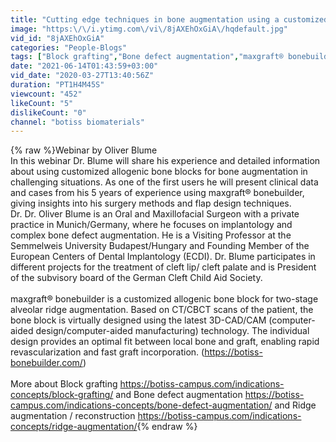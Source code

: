 ```yaml
---
title: "Cutting edge techniques in bone augmentation using a customized allogenic block"
image: "https:\/\/i.ytimg.com\/vi\/8jAXEhOxGiA\/hqdefault.jpg"
vid_id: "8jAXEhOxGiA"
categories: "People-Blogs"
tags: ["Block grafting","Bone defect augmentation","maxgraft® bonebuilder"]
date: "2021-06-14T01:43:59+03:00"
vid_date: "2020-03-27T13:40:56Z"
duration: "PT1H4M45S"
viewcount: "452"
likeCount: "5"
dislikeCount: "0"
channel: "botiss biomaterials"
---
```

{% raw %}Webinar by Oliver Blume<br />In this webinar Dr. Blume will share his experience and detailed information about using customized allogenic bone blocks for bone augmentation in challenging situations. As one of the first users he will present clinical data and cases from his 5 years of experience using maxgraft® bonebuilder, giving insights into his surgery methods and flap design techniques.<br />Dr. Dr. Oliver Blume is an Oral and Maxillofacial Surgeon with a private practice in Munich/Germany, where he focuses on implantology and complex bone defect augmentation.  He is a Visiting Professor at the Semmelweis University Budapest/Hungary and Founding Member of the European Centers of Dental Implantology (ECDI). Dr. Blume participates in different projects for the treatment of cleft lip/ cleft palate and is President of the subvisory board of the German Cleft Child Aid Society. <br /><br />maxgraft® bonebuilder is a customized allogenic bone block for two-stage alveolar ridge augmentation. Based on CT/CBCT scans of the patient, the bone block is virtually designed using the latest 3D-CAD/CAM (computer-aided design/computer-aided manufacturing) technology. The individual design provides an optimal fit between local bone and graft, enabling rapid revascularization and fast graft incorporation. (<a rel="nofollow" target="blank" href="https://botiss-bonebuilder.com/)">https://botiss-bonebuilder.com/)</a><br /><br />More about Block grafting <a rel="nofollow" target="blank" href="https://botiss-campus.com/indications-concepts/block-grafting/">https://botiss-campus.com/indications-concepts/block-grafting/</a> and Bone defect augmentation <a rel="nofollow" target="blank" href="https://botiss-campus.com/indications-concepts/bone-defect-augmentation/">https://botiss-campus.com/indications-concepts/bone-defect-augmentation/</a> and Ridge augmentation / reconstruction <a rel="nofollow" target="blank" href="https://botiss-campus.com/indications-concepts/ridge-augmentation/">https://botiss-campus.com/indications-concepts/ridge-augmentation/</a>{% endraw %}
